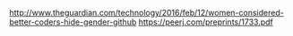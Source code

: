 http://www.theguardian.com/technology/2016/feb/12/women-considered-better-coders-hide-gender-github
https://peerj.com/preprints/1733.pdf